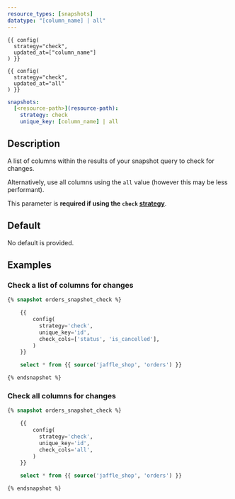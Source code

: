 ```yaml
---
resource_types: [snapshots]
datatype: "[column_name] | all"
---
```

<File name='snapshots/<filename>.sql'>

```jinja2
{{ config(
  strategy="check",
  updated_at=["column_name"]
) }}

```

</File>

<File name='snapshots/<filename>.sql'>

```jinja2
{{ config(
  strategy="check",
  updated_at="all"
) }}

```

</File>

<File name='dbt_project.yml'>

```yml
snapshots:
  [<resource-path>](resource-path):
    strategy: check
    unique_key: [column_name] | all

```

</File>

## Description
A list of columns within the results of your snapshot query to check for changes.

Alternatively, use all columns using the `all` value (however this may be less performant).

This parameter is **required if using the `check` [strategy](strategy)**.

## Default
No default is provided.

## Examples

### Check a list of columns for changes

```sql
{% snapshot orders_snapshot_check %}

    {{
        config(
          strategy='check',
          unique_key='id',
          check_cols=['status', 'is_cancelled'],
        )
    }}

    select * from {{ source('jaffle_shop', 'orders') }}

{% endsnapshot %}
```

### Check all columns for changes

```sql
{% snapshot orders_snapshot_check %}

    {{
        config(
          strategy='check',
          unique_key='id',
          check_cols='all',
        )
    }}

    select * from {{ source('jaffle_shop', 'orders') }}

{% endsnapshot %}
```
